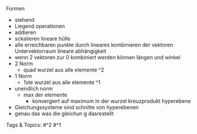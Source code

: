  Formen
  - stehend
  - Liegend
 operationen
  - addieren
  - sckalieren
 lineare hülle
  - alle erreichbaren punkte durch lineares kombinieren der vektoren
 Untervektorraum
 lineare abhängigkeit
  - wenn 2 vektoren zur 0 kombiniert werden können
 längen und winkel
  - 2 Norm
    - quad wurzel aus alle elemente ^2
  - 1 Norm 
    - 1ste wurzel aus alle elemente ^1
  - unendlich norm 
    - max der elemente
      - konvergiert auf maximum in der wurzel
 kreuzprodukt
 hyperebene
  - Gleichungssysteme sind schnitte von hyperebenen
  - genau das was die gleichun g dasrestellt

   Tags & Topics:
   #^2
   #^1